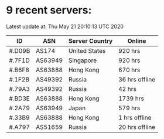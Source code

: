 # 9 recent servers:

Latest update at: Thu May 21 20:10:13 UTC 2020

| ID | ASN | Server Country | Online |
| -- | --- | -------------- | ------ |
| #.D09B | AS174 | United States | 920 hrs |
| #.7F1D | AS63949 | Singapore | 920 hrs |
| #.B6F8 | AS63888 | Hong Kong | 670 hrs |
| #.1F2B | AS49392 | Russia | 36 hrs offline |
| #.79A3 | AS49392 | Russia | 42 hrs |
| #.BD3E | AS63888 | Hong Kong | 1739 hrs |
| #.2A79 | AS63949 | Japan | 579 hrs |
| #.33B9 | AS63888 | Hong Kong | 1 hrs offline |
| #.A797 | AS51659 | Russia | 20 hrs offline |

